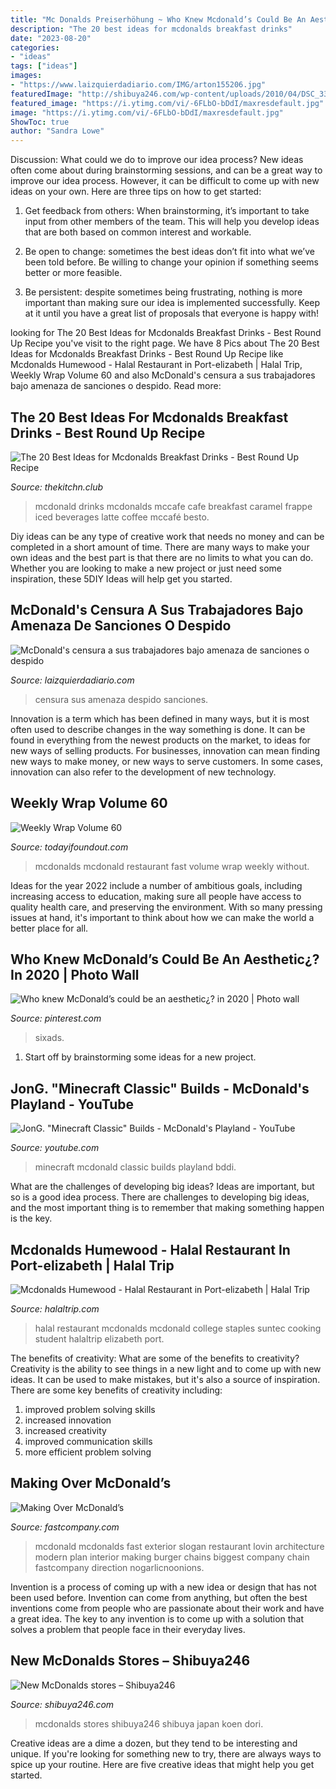 ```yaml
---
title: "Mc Donalds Preiserhöhung ~ Who Knew Mcdonald’s Could Be An Aesthetic¿? In 2020"
description: "The 20 best ideas for mcdonalds breakfast drinks"
date: "2023-08-20"
categories:
- "ideas"
tags: ["ideas"]
images:
- "https://www.laizquierdadiario.com/IMG/arton155206.jpg"
featuredImage: "http://shibuya246.com/wp-content/uploads/2010/04/DSC_3362-960x639.jpg"
featured_image: "https://i.ytimg.com/vi/-6FLbO-bDdI/maxresdefault.jpg"
image: "https://i.ytimg.com/vi/-6FLbO-bDdI/maxresdefault.jpg"
ShowToc: true
author: "Sandra Lowe"
---
```



Discussion: What could we do to improve our idea process?
New ideas often come about during brainstorming sessions, and can be a great way to improve our idea process. However, it can be difficult to come up with new ideas on your own. Here are three tips on how to get started:
1. Get feedback from others: When brainstorming, it’s important to take input from other members of the team. This will help you develop ideas that are both based on common interest and workable.

2. Be open to change: sometimes the best ideas don’t fit into what we’ve been told before. Be willing to change your opinion if something seems better or more feasible.

3. Be persistent: despite sometimes being frustrating, nothing is more important than making sure our idea is implemented successfully. Keep at it until you have a great list of proposals that everyone is happy with!

	

		
looking for The 20 Best Ideas for Mcdonalds Breakfast Drinks - Best Round Up Recipe you've visit to the right page. We have 8 Pics about The 20 Best Ideas for Mcdonalds Breakfast Drinks - Best Round Up Recipe like Mcdonalds Humewood - Halal Restaurant in Port-elizabeth | Halal Trip, Weekly Wrap Volume 60 and also McDonald&#039;s censura a sus trabajadores bajo amenaza de sanciones o despido. Read more:
		
    
## The 20 Best Ideas For Mcdonalds Breakfast Drinks - Best Round Up Recipe

<img loading=lazy src="https://thekitchn.club/wp-content/uploads/2019/09/mcdonalds-breakfast-drinks-beautiful-mccafe-mcdonald-s-of-mcdonalds-breakfast-drinks.jpg" onerror="this.onerror=null;this.src='https://tse2.mm.bing.net/th?id=OIP.BsbghgqyStMlyltjhIkLkAHaHa&amp;pid=15.1';" alt="The 20 Best Ideas for Mcdonalds Breakfast Drinks - Best Round Up Recipe">

_Source: thekitchn.club_

>mcdonald drinks mcdonalds mccafe cafe breakfast caramel frappe iced beverages latte coffee mccafé besto. 

	

Diy ideas can be any type of creative work that needs no money and can be completed in a short amount of time. There are many ways to make your own ideas and the best part is that there are no limits to what you can do. Whether you are looking to make a new project or just need some inspiration, these 5DIY Ideas will help get you started.

    
## McDonald&#039;s Censura A Sus Trabajadores Bajo Amenaza De Sanciones O Despido

<img loading=lazy src="https://www.laizquierdadiario.com/IMG/arton155206.jpg" onerror="this.onerror=null;this.src='https://tse1.mm.bing.net/th?id=OIP.e00dAlSXcscNJf44CiKTHAHaEK&amp;pid=15.1';" alt="McDonald&#039;s censura a sus trabajadores bajo amenaza de sanciones o despido">

_Source: laizquierdadiario.com_

>censura sus amenaza despido sanciones. 

	

Innovation is a term which has been defined in many ways, but it is most often used to describe changes in the way something is done. It can be found in everything from the newest products on the market, to ideas for new ways of selling products. For businesses, innovation can mean finding new ways to make money, or new ways to serve customers. In some cases, innovation can also refer to the development of new technology.

    
## Weekly Wrap Volume 60

<img loading=lazy src="http://www.todayifoundout.com/wp-content/uploads/2014/10/McDonalds.jpg" onerror="this.onerror=null;this.src='https://tse1.mm.bing.net/th?id=OIP.r88y-eb01D5FPNKbieDb9gHaE8&amp;pid=15.1';" alt="Weekly Wrap Volume 60">

_Source: todayifoundout.com_

>mcdonalds mcdonald restaurant fast volume wrap weekly without. 

	

Ideas for the year 2022 include a number of ambitious goals, including increasing access to education, making sure all people have access to quality health care, and preserving the environment. With so many pressing issues at hand, it's important to think about how we can make the world a better place for all.

    
## Who Knew McDonald’s Could Be An Aesthetic¿? In 2020 | Photo Wall

<img loading=lazy src="https://i.pinimg.com/originals/d3/8d/11/d38d118c7fca9f6f5ecd9e864d66c3f4.jpg" onerror="this.onerror=null;this.src='https://tse2.mm.bing.net/th?id=OIP.HyOsHZlj0ev3CrvExwZSCwHaJ4&amp;pid=15.1';" alt="Who knew McDonald’s could be an aesthetic¿? in 2020 | Photo wall">

_Source: pinterest.com_

>sixads. 

	

1. Start off by brainstorming some ideas for a new project.

    
## JonG. &quot;Minecraft Classic&quot; Builds - McDonald&#039;s Playland - YouTube

<img loading=lazy src="https://i.ytimg.com/vi/-6FLbO-bDdI/maxresdefault.jpg" onerror="this.onerror=null;this.src='https://tse2.mm.bing.net/th?id=OIP.l-otea9Bn8CvZ_d6OkRElgHaEK&amp;pid=15.1';" alt="JonG. &quot;Minecraft Classic&quot; Builds - McDonald&#039;s Playland - YouTube">

_Source: youtube.com_

>minecraft mcdonald classic builds playland bddi. 

	

What are the challenges of developing big ideas?
Ideas are important, but so is a good idea process. There are challenges to developing big ideas, and the most important thing is to remember that making something happen is the key.

    
## Mcdonalds Humewood - Halal Restaurant In Port-elizabeth | Halal Trip

<img loading=lazy src="https://media.halaltrip.com/restaurant/5e2bb-halal-restaurants-mcdonald-large.jpg" onerror="this.onerror=null;this.src='https://tse3.mm.bing.net/th?id=OIP.aSnJYVDtoFJYX9e-qHdeKQHaDi&amp;pid=15.1';" alt="Mcdonalds Humewood - Halal Restaurant in Port-elizabeth | Halal Trip">

_Source: halaltrip.com_

>halal restaurant mcdonalds mcdonald college staples suntec cooking student halaltrip elizabeth port. 

	

The benefits of creativity: What are some of the benefits to creativity?
Creativity is the ability to see things in a new light and to come up with new ideas. It can be used to make mistakes, but it's also a source of inspiration. There are some key benefits of creativity including: 
1. improved problem solving skills 
2. increased innovation 
3. increased creativity 
4. improved communication skills 
5. more efficient problem solving 

    
## Making Over McDonald’s

<img loading=lazy src="https://assets.fastcompany.com/image/upload/w_1280,f_auto,q_60,fl_lossy/fc/1686594-poster-mod-2010-mcdonalds.jpg" onerror="this.onerror=null;this.src='https://tse1.mm.bing.net/th?id=OIP.PhhgobZ_Hcq4ptI74FAdZgHaEK&amp;pid=15.1';" alt="Making Over McDonald’s">

_Source: fastcompany.com_

>mcdonald mcdonalds fast exterior slogan restaurant lovin architecture modern plan interior making burger chains biggest company chain fastcompany direction nogarlicnoonions. 

	

Invention is a process of coming up with a new idea or design that has not been used before. Invention can come from anything, but often the best inventions come from people who are passionate about their work and have a great idea. The key to any invention is to come up with a solution that solves a problem that people face in their everyday lives.

    
## New McDonalds Stores – Shibuya246

<img loading=lazy src="http://shibuya246.com/wp-content/uploads/2010/04/DSC_3362-960x639.jpg" onerror="this.onerror=null;this.src='https://tse3.mm.bing.net/th?id=OIP.gJi7jG3woyqKN7lYsMLy-gHaE7&amp;pid=15.1';" alt="New McDonalds stores – Shibuya246">

_Source: shibuya246.com_

>mcdonalds stores shibuya246 shibuya japan koen dori. 

	

Creative ideas are a dime a dozen, but they tend to be interesting and unique. If you're looking for something new to try, there are always ways to spice up your routine. Here are five creative ideas that might help you get started.

